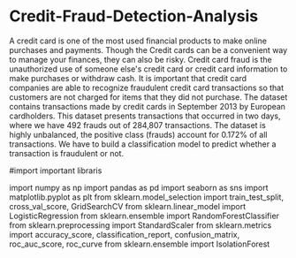 # Credit-Fraud-Detection-Analysis
 
A credit card is one of the most used financial products to make online purchases and payments. Though the Credit cards can be a convenient way to manage your finances, they can also be risky. Credit card fraud is the unauthorized use of someone else's credit card or credit card information to make purchases or withdraw cash. It is important that credit card companies are able to recognize fraudulent credit card transactions so that customers are not charged for items that they did not purchase. The dataset contains transactions made by credit cards in September 2013 by European cardholders. This dataset presents transactions that occurred in two days, where we have 492 frauds out of 284,807 transactions. The dataset is highly unbalanced, the positive class (frauds) account for 0.172% of all transactions. We have to build a classification model to predict whether a transaction is fraudulent or not.

#import important libraris

import numpy as np
import pandas as pd
import seaborn as sns
import matplotlib.pyplot as plt
from sklearn.model_selection import train_test_split, cross_val_score, GridSearchCV
from sklearn.linear_model import LogisticRegression
from sklearn.ensemble import RandomForestClassifier
from sklearn.preprocessing import StandardScaler
from sklearn.metrics import accuracy_score, classification_report, confusion_matrix, roc_auc_score, roc_curve
from sklearn.ensemble import IsolationForest
